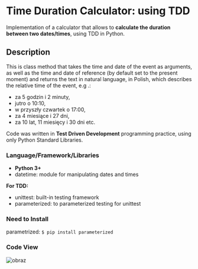 # Time Duration Calculator: using TDD

Implementation of a calculator that allows to <b>calculate the duration between two dates/times</b>, using TDD in Python.

## Description

This is class method that takes the time and date of the event as arguments, as well as the time and date of reference (by default set to the present moment) 
and returns the text in natural language, in Polish, which describes the relative time of the event, e.g .: 
* za 5 godzin i 2 minuty, 
* jutro o 10:10, 
* w przyszły czwartek o 17:00, 
* za 4 miesiące i 27 dni, 
* za 10 lat, 11 miesięcy i 30 dni etc.

Code was written in <b>Test Driven Development</b> programming practice, using only Python Standard Libraries.

### Language/Framework/Libraries

* <b>Python 3+</b>
* datetime: module for manipulating dates and times

<b>For TDD:</b>
* unittest: built-in testing framework 
* parameterized: to parameterized testing for unittest

### Need to Install

parametrized:
```$ pip install parameterized```

### Code View
![obraz](https://user-images.githubusercontent.com/86662368/155246669-6fa903a5-46d7-4208-b605-bc81a831557c.png)
